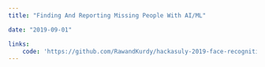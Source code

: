 ```yaml
---
title: "Finding And Reporting Missing People With AI/ML"

date: "2019-09-01"

links:
    code: 'https://github.com/RawandKurdy/hackasuly-2019-face-recognition'
---
```

